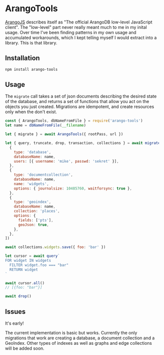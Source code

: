 # ArangoTools

[ArangoJS](https://github.com/arangodb/arangojs) describes itself as "The
official ArangoDB low-level JavaScript client". The "low-level" part never
really meant much to me in my inital usage. Over time I've been finding
patterns in my own usage and accumulated workarounds, which I kept telling
myself I would extract into a library. This is that library.

## Installation

```sh
npm install arango-tools
```

## Usage

The `migrate` call takes a set of json documents describing the desired state
of the database, and returns a set of functions that allow you act on the
objects you just created.
Migrations are idempotent, and create resources only when the don't exist.

```javascript
const { ArangoTools, dbNameFromFile } = require('arango-tools')
let name = dbNameFromFile(__filename)

let { migrate } = await ArangoTools({ rootPass, url })

let { query, truncate, drop, transaction, collections } = await migrate([
  {
    type: 'database',
    databaseName: name,
    users: [{ username: 'mike', passwd: 'sekret' }],
  },
  {
    type: 'documentcollection',
    databaseName: name,
    name: 'widgets',
    options: { journalsize: 10485760, waitforsync: true },
  },
  {
    type: 'geoindex',
    databaseName: name,
    collection: 'places',
    options: {
      fields: ['pts'],
      geoJson: true,
    },
  },
])

await collections.widgets.save({ foo: 'bar' })

let cursor = await query`
FOR widget IN widgets
  FILTER widget.foo === "bar"
  RETURN widget
`

await cursor.all()
// [{foo: "bar"}]

await drop()
```

## Issues

It's early!

The current implementation is basic but works. Currently the only migrations
that work are creating a database, a document collection and a GeoIndex. Other
types of indexes as well as graphs and edge collections will be added soon.

